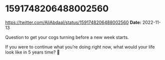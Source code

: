 # 1591748206488002560
https://twitter.com/AliAbdaal/status/1591748206488002560
**Date:** 2022-11-13

Question to get your cogs turning before a new week starts. 

If you were to continue what you’re doing right now, what would your life look like in 5 years time? 🤔
